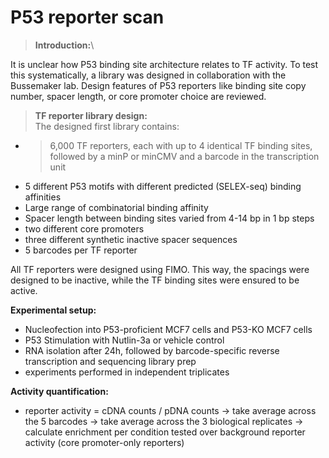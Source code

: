 # P53 reporter scan


>**Introduction:**\

It is unclear how P53 binding site architecture relates to TF activity. To test this systematically, a library was designed in collaboration with the Bussemaker lab. Design features of P53 reporters like binding site copy number, spacer length, or core promoter choice are reviewed.

>**TF reporter library design:**\
The designed first library contains:
- >6,000 TF reporters, each with up to 4 identical TF binding sites, followed by a minP or minCMV and a barcode in the transcription unit
- 5 different P53 motifs with different predicted (SELEX-seq) binding affinities
- Large range of combinatorial binding affinity
- Spacer length between binding sites varied from 4-14 bp in 1 bp steps
- two different core promoters
- three different synthetic inactive spacer sequences
- 5 barcodes per TF reporter

All TF reporters were designed using FIMO. This way, the spacings were designed to be inactive, while the TF binding sites were ensured to be active.

**Experimental setup:**
- Nucleofection into P53-proficient MCF7 cells and P53-KO MCF7 cells
- P53 Stimulation with Nutlin-3a or vehicle control
- RNA isolation after 24h, followed by barcode-specific reverse transcription and sequencing library prep
- experiments performed in independent triplicates

**Activity quantification:**
- reporter activity = cDNA counts / pDNA counts
-> take average across the 5 barcodes
-> take average across the 3 biological replicates
-> calculate enrichment per condition tested over background reporter activity (core promoter-only reporters)